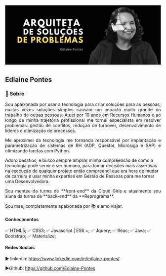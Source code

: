 <h1 align="center">
    <img src="https://github.com/Edlaine-Pontes/Edlaine-Pontes/blob/master/image/arquiteta.png">
</h1>

<h2> Edlaine Pontes </h2>

### 🚀 Sobre

<p align="justify">Sou apaixonada por usar a tecnologia para criar soluções para as pessoas, muitas vezes soluções simples causam um impacto muito grande no trabalho de outras pessoas.
Atuei por 10 anos em Recursos Humanos e ao longo de minha trajetória profissional me tornei especialista em resolver problemas: gestão de conflitos, redução de turnover, desenvolvimento de líderes e otimização de processos.</p>

<p align="justify">Me aproximei da tecnologia me tornando responsável por implantação e parametrização de sistemas de RH (ADP, Questor, Microsiga e SAP) e otimizando tarefas com Python.</p>

<p align="jusyify">Adoro desafios, e busco sempre ampliar minha compreensão de como a tecnologia pode servir o ser humano, para tomar decisões mais assertivas na execução de qualquer projeto então compreendi que era hora de mudar de carreira e usar minha expertise em Gestão de Pessoas para me tornar uma Desenvolvedora.</p>

<p align="justify">Sou mentee da turma de **front-end** da Cloud Girls e atualmente sou aluna da turma de **back-end** da **Reprograma**.</p>

<p>Sou mae, completamente apaixonada por 📚 e amo viajar. </p>

#### Conhecimentos

✅ HTML5;
✅ CSS3;
✅ Javascript | ES6 +;
✅ Jquery;
✅ Reac;
✅ Java;
✅ Bootstrap;
✅ Materialize;




#### Redes Sociais

▶ linkedin: https://www.linkedin.com/in/edlaine-pontes/

▶Github: https://github.com/Edlaine-Pontes
